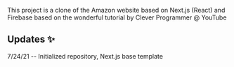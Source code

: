 This project is a clone of the Amazon website based on Next.js (React) and Firebase based on the wonderful tutorial by Clever Programmer @ YouTube

## Updates ✨

7/24/21 -- Initialized repository, Next.js base template
